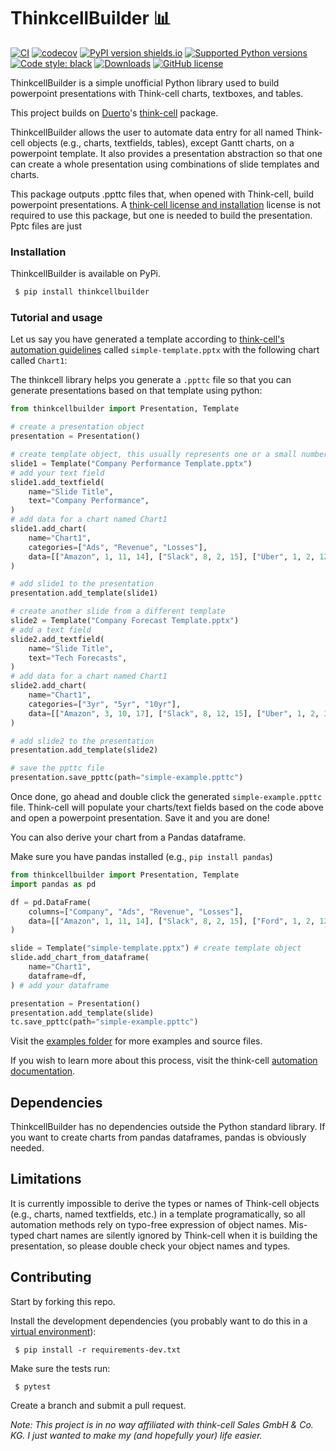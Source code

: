 # ThinkcellBuilder 📊
[![CI](https://github.com/philistino/thinkcellbuilder/actions/workflows/main.yml/badge.svg)](https://github.com/philistino/thinkcellbuilder/actions/workflows/main.yml) [![codecov](https://codecov.io/gh/philistino/thinkcellbuilder/branch/main/graph/badge.svg?token=F71I6S66YW)](https://codecov.io/gh/philistino/thinkcellbuilder) [![PyPI version shields.io](https://img.shields.io/pypi/v/thinkcell.svg)](https://pypi.python.org/pypi/thinkcellbuilder/) [![Supported Python versions](https://img.shields.io/pypi/pyversions/thinkcellbuilder.svg)](https://pypi.org/project/thinkcellbuilder/) [![Code style: black](https://img.shields.io/badge/code%20style-black-000000.svg)](https://github.com/python/black) [![Downloads](https://pepy.tech/badge/thinkcellbuilder/month)](https://pepy.tech/project/thinkcellbuilder) [![GitHub license](https://img.shields.io/github/license/philistino/thinkcellbuilder.svg)](https://github.com/philistino/thinkcellbuilder/blob/main/LICENSE) 

ThinkcellBuilder is a simple unofficial Python library used to build powerpoint presentations with Think-cell charts, textboxes, and tables. 

This project builds on [Duerto](https://github.com/duarteocarmo)'s [think-cell](https://github.com/duarteocarmo/think-cell) package. 

ThinkcellBuilder allows the user to automate data entry for all named Think-cell objects (e.g., charts, textfields, tables), except Gantt charts, on a powerpoint template. It also provides a presentation abstraction so that one can create a whole presentation using combinations of slide templates and charts.

This package outputs .ppttc files that, when opened with Think-cell, build powerpoint presentations. A [think-cell license and installation](https://www.think-cell.com/en/) license is not required to use this package, but one is needed to build the presentation. Pptc files are just 

### Installation

ThinkcellBuilder is available on PyPi. 

```sh
 $ pip install thinkcellbuilder
 ```

### Tutorial and usage

Let us say you have generated a template according to [think-cell's automation guidelines](https://www.think-cell.com/en/support/manual/jsondataautomation.shtml) called `simple-template.pptx` with the following chart called `Chart1`: 

<!-- <img src="https://raw.githubusercontent.com/duarteocarmo/think-cell/main/assets/example.png" width="500"> -->

The thinkcell library helps you generate a `.ppttc` file so that you can generate presentations based on that template using python:

```python
from thinkcellbuilder import Presentation, Template

# create a presentation object
presentation = Presentation()

# create template object, this usually represents one or a small number of slides
slide1 = Template("Company Performance Template.pptx")
# add your text field
slide1.add_textfield(
    name="Slide Title",
    text="Company Performance",
)
# add data for a chart named Chart1
slide1.add_chart(
    name="Chart1",
    categories=["Ads", "Revenue", "Losses"],
    data=[["Amazon", 1, 11, 14], ["Slack", 8, 2, 15], ["Uber", 1, 2, 12]],
)

# add slide1 to the presentation
presentation.add_template(slide1)

# create another slide from a different template
slide2 = Template("Company Forecast Template.pptx")
# add a text field
slide2.add_textfield(
    name="Slide Title",
    text="Tech Forecasts",
)
# add data for a chart named Chart1
slide2.add_chart(
    name="Chart1",
    categories=["3yr", "5yr", "10yr"],
    data=[["Amazon", 3, 10, 17], ["Slack", 8, 12, 15], ["Uber", 1, 2, 3]],
)

# add slide2 to the presentation
presentation.add_template(slide2)

# save the ppttc file 
presentation.save_ppttc(path="simple-example.ppttc")
 ```

Once done, go ahead and double click the generated `simple-example.ppttc` file. Think-cell will populate your charts/text fields based on the code above and open a powerpoint presentation. Save it and you are done!

You can also derive your chart from a Pandas dataframe. 

Make sure you have pandas installed (e.g., `pip install pandas`)

```python
from thinkcellbuilder import Presentation, Template
import pandas as pd

df = pd.DataFrame(
    columns=["Company", "Ads", "Revenue", "Losses"],
    data=[["Amazon", 1, 11, 14], ["Slack", 8, 2, 15], ["Ford", 1, 2, 12]],
)

slide = Template("simple-template.pptx") # create template object
slide.add_chart_from_dataframe(
    name="Chart1",
    dataframe=df,
) # add your dataframe

presentation = Presentation()
presentation.add_template(slide)
tc.save_ppttc(path="simple-example.ppttc")
 ```

Visit the [examples folder](examples) for more examples and source files. 

If you wish to learn more about this process, visit the think-cell [automation documentation](https://www.think-cell.com/en/support/manual/jsondataautomation.shtml). 

## Dependencies
ThinkcellBuilder has no dependencies outside the Python standard library. If you want to create charts from pandas dataframes, pandas is obviously needed.

## Limitations
It is currently impossible to derive the types or names of Think-cell objects (e.g., charts, named textfields, etc.) in a template programatically, so all automation methods rely on typo-free expression of object names. Mis-typed chart names are silently ignored by Think-cell when it is building the presentation, so please double check your object names and types. 

## Contributing

Start by forking this repo.


Install the development dependencies (you probably want to do this in a [virtual environment](https://docs.python-guide.org/dev/virtualenvs/)):

```shell
 $ pip install -r requirements-dev.txt
 ```

Make sure the tests run:

```shell
 $ pytest
 ```

Create a branch and submit a pull request. 


*Note: This project is in no way affiliated with think-cell Sales GmbH & Co. KG. I just wanted to make my (and hopefully your) life easier.*

